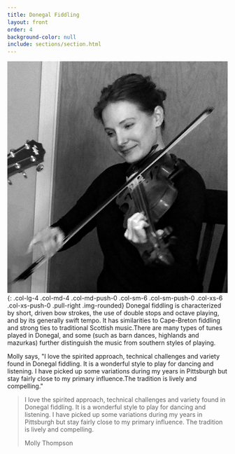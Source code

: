 ```yaml
---
title: Donegal Fiddling
layout: front
order: 4
background-color: null
include: sections/section.html
---
```


![Molly Thompson](img/molly.jpg){: .col-lg-4 .col-md-4 .col-md-push-0 .col-sm-6 .col-sm-push-0 .col-xs-6 .col-xs-push-0 .pull-right .img-rounded}
Donegal fiddling is characterized by short, driven bow strokes, the use of double stops and octave playing, and by its generally swift tempo. It has similarities to Cape-Breton fiddling and strong ties to traditional Scottish music.There are many types of tunes played in Donegal, and some (such as barn dances, highlands and mazurkas) further distinguish the music from southern styles of playing.

Molly says, "I love the spirited approach, technical challenges and variety found in Donegal fiddling. It is a wonderful style to play for dancing and listening. I have picked up some variations during my years in Pittsburgh but stay fairly close to my primary influence.The tradition is lively and compelling."

<blockquote class="blockquote bg-primary">
  <p>I love the spirited approach, technical challenges and variety found in Donegal fiddling. It is a wonderful style to play for dancing and listening. I have picked up some variations during my years in Pittsburgh but stay fairly close to my primary influence. The tradition is lively and compelling.</p>
  <footer class="blockquote-footer text-faded">Molly Thompson</footer>
</blockquote>
